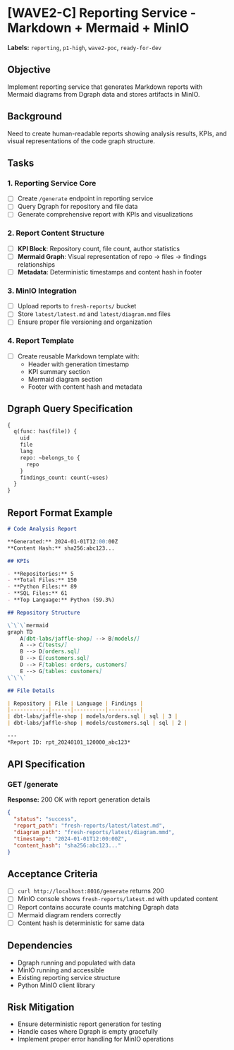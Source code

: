 # [WAVE2-C] Reporting Service - Markdown + Mermaid + MinIO

**Labels:** `reporting`, `p1-high`, `wave2-poc`, `ready-for-dev`

## Objective
Implement reporting service that generates Markdown reports with Mermaid diagrams from Dgraph data and stores artifacts in MinIO.

## Background
Need to create human-readable reports showing analysis results, KPIs, and visual representations of the code graph structure.

## Tasks

### 1. Reporting Service Core
- [ ] Create `/generate` endpoint in reporting service
- [ ] Query Dgraph for repository and file data
- [ ] Generate comprehensive report with KPIs and visualizations

### 2. Report Content Structure
- [ ] **KPI Block**: Repository count, file count, author statistics
- [ ] **Mermaid Graph**: Visual representation of repo → files → findings relationships
- [ ] **Metadata**: Deterministic timestamps and content hash in footer

### 3. MinIO Integration
- [ ] Upload reports to `fresh-reports/` bucket
- [ ] Store `latest/latest.md` and `latest/diagram.mmd` files
- [ ] Ensure proper file versioning and organization

### 4. Report Template
- [ ] Create reusable Markdown template with:
  - Header with generation timestamp
  - KPI summary section
  - Mermaid diagram section
  - Footer with content hash and metadata

## Dgraph Query Specification

```graphql
{
  q(func: has(file)) {
    uid
    file
    lang
    repo: ~belongs_to {
      repo
    }
    findings_count: count(~uses)
  }
}
```

## Report Format Example

```markdown
# Code Analysis Report

**Generated:** 2024-01-01T12:00:00Z
**Content Hash:** sha256:abc123...

## KPIs

- **Repositories:** 5
- **Total Files:** 150
- **Python Files:** 89
- **SQL Files:** 61
- **Top Language:** Python (59.3%)

## Repository Structure

\`\`\`mermaid
graph TD
    A[dbt-labs/jaffle-shop] --> B[models/]
    A --> C[tests/]
    B --> D[orders.sql]
    B --> E[customers.sql]
    D --> F[tables: orders, customers]
    E --> G[tables: customers]
\`\`\`

## File Details

| Repository | File | Language | Findings |
|------------|------|----------|----------|
| dbt-labs/jaffle-shop | models/orders.sql | sql | 3 |
| dbt-labs/jaffle-shop | models/customers.sql | sql | 2 |

---
*Report ID: rpt_20240101_120000_abc123*
```

## API Specification

### GET /generate
**Response:** 200 OK with report generation details
```json
{
  "status": "success",
  "report_path": "fresh-reports/latest/latest.md",
  "diagram_path": "fresh-reports/latest/diagram.mmd",
  "timestamp": "2024-01-01T12:00:00Z",
  "content_hash": "sha256:abc123..."
}
```

## Acceptance Criteria

- [ ] `curl http://localhost:8016/generate` returns 200
- [ ] MinIO console shows `fresh-reports/latest.md` with updated content
- [ ] Report contains accurate counts matching Dgraph data
- [ ] Mermaid diagram renders correctly
- [ ] Content hash is deterministic for same data

## Dependencies
- Dgraph running and populated with data
- MinIO running and accessible
- Existing reporting service structure
- Python MinIO client library

## Risk Mitigation
- Ensure deterministic report generation for testing
- Handle cases where Dgraph is empty gracefully
- Implement proper error handling for MinIO operations
